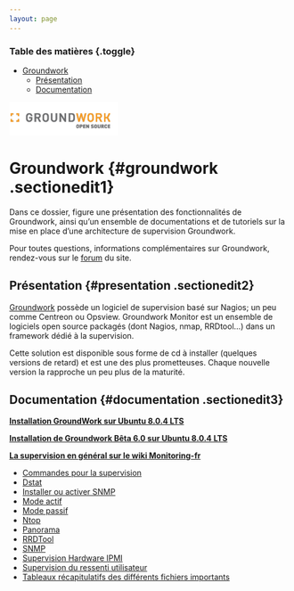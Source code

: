 ```yaml
---
layout: page
---
```


### Table des matières {.toggle}

-   [Groundwork](start.html#groundwork)
    -   [Présentation](start.html#presentation)
    -   [Documentation](start.html#documentation)

[![](../../../assets/media/nagios/groundwork_logo.gif)](../../../_detail/nagios/groundwork_logo.gif@id=groundwork%253Astart.html "nagios:groundwork_logo.gif")

Groundwork {#groundwork .sectionedit1}
==========

Dans ce dossier, figure une présentation des fonctionnalités de
Groundwork, ainsi qu’un ensemble de documentations et de tutoriels sur
la mise en place d’une architecture de supervision Groundwork.

Pour toutes questions, informations complémentaires sur Groundwork,
rendez-vous sur le
[forum](http://forums.monitoring-fr.org/ "http://forums.monitoring-fr.org/")
du site.

Présentation {#presentation .sectionedit2}
------------

[Groundwork](http://www.groundworkopensource.com/ "http://www.groundworkopensource.com/")
possède un logiciel de supervision basé sur Nagios; un peu comme
Centreon ou Opsview. Groundwork Monitor est un ensemble de logiciels
open source packagés (dont Nagios, nmap, RRDtool…) dans un framework
dédié à la supervision.

Cette solution est disponible sous forme de cd à installer (quelques
versions de retard) et est une des plus prometteuses. Chaque nouvelle
version la rapproche un peu plus de la maturité.

Documentation {#documentation .sectionedit3}
-------------

**[Installation GroundWork sur Ubuntu 8.0.4
LTS](../../../groundwork/groundwork-ubuntu-install.html "groundwork:groundwork-ubuntu-install")**

**[Installation de Groundwork Bêta 6.0 sur Ubuntu 8.0.4
LTS](../../../groundwork/groundwork6.0-install-ubuntu.html "groundwork:groundwork6.0-install-ubuntu")**

**[La supervision en général sur le wiki
Monitoring-fr](../../../supervision/start.html "supervision:start")**

-   [Commandes pour la
    supervision](../../../supervision/commands.html "supervision:commands")
-   [Dstat](../../../supervision/dstat.html "supervision:dstat")
-   [Installer ou activer
    SNMP](../../../supervision/snmp-install.html "supervision:snmp-install")
-   [Mode actif](../../../supervision/actif.html "supervision:actif")
-   [Mode passif](../../../supervision/passif.html "supervision:passif")
-   [Ntop](../../../supervision/ntop/start.html "supervision:ntop:start")
-   [Panorama](../../../supervision/links.html "supervision:links")
-   [RRDTool](../../../supervision/rrdtool.html "supervision:rrdtool")
-   [SNMP](../../../supervision/snmp.html "supervision:snmp")
-   [Supervision Hardware
    IPMI](../../../supervision/ipmi.html "supervision:ipmi")
-   [Supervision du ressenti
    utilisateur](../../../supervision/eue/start.html "supervision:eue:start")
-   [Tableaux récapitulatifs des différents fichiers
    importants](../../../supervision/important-files.html "supervision:important-files")

